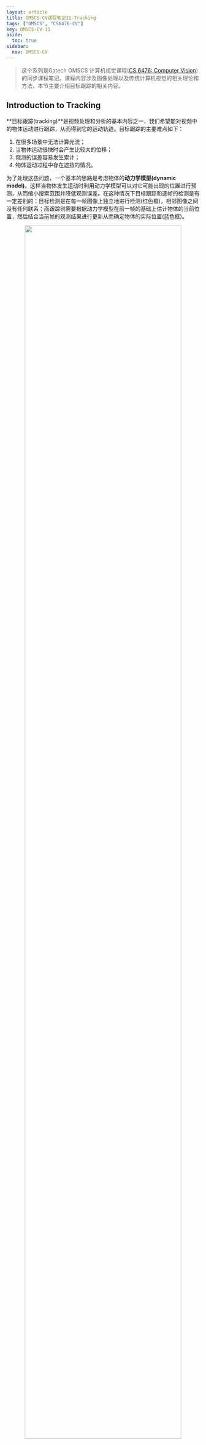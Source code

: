 ```yaml
---
layout: article
title: OMSCS-CV课程笔记11-Tracking
tags: ["OMSCS", "CS6476-CV"]
key: OMSCS-CV-11
aside:
  toc: true
sidebar:
  nav: OMSCS-CV
---
```


> 这个系列是Gatech OMSCS 计算机视觉课程([CS 6476: Computer Vision](https://omscs.gatech.edu/cs-6476-computer-vision))的同步课程笔记。课程内容涉及图像处理以及传统计算机视觉的相关理论和方法，本节主要介绍目标跟踪的相关内容。
<!--more-->

## Introduction to Tracking

**目标跟踪(tracking)**是视频处理和分析的基本内容之一，我们希望能对视频中的物体运动进行跟踪，从而得到它的运动轨迹。目标跟踪的主要难点如下：

1. 在很多场景中无法计算光流；
2. 当物体运动很快时会产生比较大的位移；
3. 观测的误差容易发生累计；
4. 物体运动过程中存在遮挡的情况。

为了处理这些问题，一个基本的思路是考虑物体的**动力学模型(dynamic model)**。这样当物体发生运动时利用动力学模型可以对它可能出现的位置进行预测，从而缩小搜索范围并降低观测误差。在这种情况下目标跟踪和逐帧的检测是有一定差别的：目标检测是在每一帧图像上独立地进行检测(红色框)，相邻图像之间没有任何联系；而跟踪则需要根据动力学模型在前一帧的基础上估计物体的当前位置，然后结合当前帧的观测结果进行更新从而确定物体的实际位置(蓝色框)。

<div align=center>
<img src="https://i.imgur.com/GDDsNlQ.png" width="90%">
</div>

<div align=center>
<img src="https://i.imgur.com/lW0cqpC.png" width="90%">
</div>

因此，目标跟踪的目标是利用动力学模型来缩减搜索空间并结合观测结果来减小误差，进而得到光滑的物体运动轨迹。为了便于讨论我们这里对目标跟踪的场景进行一些限制：

1. 物体不会在场景中突然消失或是突然出现；
2. 相机的位置和姿态不会发生突变；
3. 物体和场景只会发生缓慢的运动。

## Parametric Models

### Tracking as Inference

当我们已知动力学模型的时候，目标跟踪可以建模成一个概率推断问题。假设系统的真实状态为$X$，观测到的状态为$Y$，在任意时刻$t$我们可以利用前一时刻的状态和动力学模型来计算系统的真实状态$X_t = f(X_{t-1})$。需要说明的是系统状态$X$往往是不可知的，因此它也被称为是隐状态(hidden state)。我们的目标是结合$t$时刻的观测来更新当前时刻的真实状态。从概率分布的角度上讲，这样的过程实际上就是利用先验概率(动力学模型)和似然函数(观测)来估计系统的后验概率(当前时刻真实状态)。

<div align=center>
<img src="https://i.imgur.com/cTZ5c3q.png" width="30%">
<img src="https://i.imgur.com/MZFyhof.png" width="61%">
</div>

因此，目标跟踪可以分为2步：

1. 利用过去时刻的观测值来估计系统当前状态，称为**预测(prediction)**；
2. 利用当前时刻的观测值来更新系统当前状态，称为**修正(correction)**。

预测和修正过程的数学形式为：

$$
P(X_t \vert Y_0 = y_0, \dots , Y_{t-1} = y_{t-1})
$$

$$
P(X_t \vert Y_0 = y_0, \dots , Y_{t-1} = y_{t-1}, Y_t = y_t)
$$

我们进一步对问题进行简化。假设动力学模型和观测模型满足一阶马尔科夫性，系统当前时刻的状态仅与前一时刻有关而且任意时刻的观测仅与该时刻的系统状态有关：

$$
P(X_t \vert X_0, \dots, X_{t-1}) = P(X_t \vert X_{t-1})
$$

$$
P(Y_t \vert X_0, Y_0, \dots, X_{t-1}, Y_{t-1}, X_t) = P(Y_t \vert X_t)
$$

此时系统在时间上的演化可以用下图所示的概率图来表示：

<div align=center>
<img src="https://i.imgur.com/jBWnEiR.png" width="50%">
</div>

这样我们就可以通过迭代的方式来对系统状态进行估计。具体而言，预测过程可以表示为已知$P(X_{t-1} \vert y_0, \dots, y_{t-1})$条件下估计$P(X_t \vert y_0, \dots, y_{t-1})$：

$$
\begin{aligned}
P(X_t \vert y_0, \dots, y_{t-1}) &= \int P(X_t, X_{t-1} \vert y_0, \dots, y_{t-1}) d X_{t-1} \\
&= \int P(X_t \vert X_{t-1}, y_0, \dots, y_{t-1}) P(X_{t-1} \vert y_0, \dots, y_{t-1}) d X_{t-1} d X_{t-1} \\
&= \int P(X_t \vert X_{t-1}) P(X_{t-1} \vert y_0, \dots, y_{t-1}) d X_{t-1}
\end{aligned}
$$

类似地，修正的过程则是利用$P(X_t \vert y_0, \dots, y_{t-1})$和$y_t$来计算$P(X_t \vert y_0, \dots, y_t)$：

$$
\begin{aligned}
P(X_t \vert y_0, \dots, y_t) &= \frac{P(y_t \vert X_t, y_0, \dots, y_{t-1}) P(X_t \vert y_0, \dots, y_{t-1})}{P(y_t \vert y_0, \dots, y_{t-1})} \\
&= \frac{P(y_t \vert X_t) P(X_t \vert y_0, \dots, y_{t-1})}{P(y_t \vert y_0, \dots, y_{t-1})} \\
&= \frac{P(y_t \vert X_t) P(X_t \vert y_0, \dots, y_{t-1})}{\int P(y_t \vert X_t) P(X_t \vert y_0, \dots, y_{t-1}) d X_t} \\
&\propto P(y_t \vert X_t) P(X_t \vert y_0, \dots, y_{t-1})
\end{aligned}
$$

这样我们就可以结合动力模型和观测模型来对系统状态进行估计：

<div align=center>
<img src="https://i.imgur.com/WdtLSBh.png" width="60%">
</div>

<div align=center>
<img src="https://i.imgur.com/QJ8Zozi.png" width="62%">
</div>

### The Kalman Filter

对于线性高斯系统我们可以使用**Kalman滤波(Kalman filter)**来完成状态估计的任务。我们假设系统在$t$时刻的动力学模型为：

$$
X_t = D_t X_{t-1} + \varepsilon_{d_t}
$$

$$
\varepsilon_{d_t} \sim N(0, \Sigma_{d_t})
$$

观测模型为：

$$
y_t = M_t X_t + \varepsilon_{m_t}
$$

$$
\varepsilon_{m_t} \sim N(0, \Sigma_{m_t})
$$

以一维状态估计为例，系统的动力学模型和观测模型可以表示为：

$$
x_t = d \cdot x_{t-1} + \varepsilon_{d_t}
$$

$$
y_t = m \cdot x_t + \varepsilon_{m_t}
$$

其中$\varepsilon_{d_t}$和$\varepsilon_{m_t}$分别表示均值为0方差为$\sigma_d^2$和$\sigma_m^2$的高斯噪声。

系统在$t$时刻的状态服从正态分布$X_t \sim N(\mu_t^-, (\sigma_t^-)^2)$。利用动力学模型可以得到预测过程的状态更新公式：

$$
\mu_t^- = d \cdot \mu_{t-1}^+
$$

$$
(\sigma_t^-)^2 = \sigma_d^2 + (d \cdot \sigma_{t-1}^+)^2
$$

其中$\mu_{t-1}^+$和$(\sigma_{t-1}^+)^2$分别表示上一时刻系统状态的均值和方差。

利用观测方程，$t$时刻的观测量可以表示为$Y_t \sim N(m \cdot x_t, \sigma_m^2)$。结合修正过程的状态估计公式：

$$
P(X_t \vert y_0, \dots, y_t) 
= \frac{P(y_t \vert X_t) P(X_t \vert y_0, \dots, y_{t-1})}{\int P(y_t \vert X_t) P(X_t \vert y_0, \dots, y_{t-1}) d X_t}
$$

可以得到修正过程的状态更新公式：

$$
\mu_t^+ = \frac{\mu_t^- \sigma_m^2 + m y_t (\sigma_t^-)^2}{\sigma_m^2 + m^2 (\sigma_t^-)^2}
$$

$$
(\sigma_t^+)^2 = \frac{\sigma_m^2 (\sigma_t^-)^2}{\sigma_m^2 + m^2 (\sigma_t^-)^2}
$$

从上式中不难发现更新后的均值和方差取决于预测模型的误差$(\sigma_t^-)^2$以及观测模型误差$\sigma_m^2$。当预测模型完全正确时($(\sigma_t^-)^2 = 0$)，系统更新后的状态等于预测阶段的状态；而当观测模型完全正确时($\sigma_m^2 = 0$)，系统更新后的状态等于观测到的状态。

记$a = \frac{\sigma_m^2}{m^2}$，$b = (\sigma_t^-)^2$。状态更新公式可以化简为：

$$
\begin{aligned}
\mu_t^+ &= \frac{\mu_t^- \sigma_m^2 + m y_t (\sigma_t^-)^2}{\sigma_m^2 + m^2 (\sigma_t^-)^2} \\
&= \frac{\frac{\mu_t^- \sigma_m^2}{m^2} + \frac{y_t (\sigma_t^-)^2}{m}}{\frac{\sigma_m^2}{m^2} + (\sigma_t^-)^2} \\
&= \frac{a \mu_t^- + b \frac{y_t}{m}}{a + b} \\
&= \frac{(a + b) \mu_t^- + b (\frac{y_t}{m} - \mu_t^-)}{a + b} \\
&= \mu_t^- + \frac{b}{a + b} (\frac{y_t}{m} - \mu_t^-) \\
&= \mu_t^- + k (\frac{y_t}{m} - \mu_t^-)
\end{aligned}
$$

上式说明系统真实状态最有可能的位置等于预测值$\mu_t^-$与残差$(\frac{y_t}{m} - \mu_t^-)$加权求和，加权系数$k = \frac{b}{a + b}$称为**Kalman增益(Kalman gain)**。

对于多维状态的情况，Kalman滤波的矩阵形式为：

- 预测过程：

$$
x_t^- = D_t x_{t-1}^+
$$

$$
\Sigma_t^- = D_t \Sigma_{t-1}^+ D_t^T + \Sigma_{d_t}
$$

- 修正过程：

$$
K_t = \Sigma_t^- M_t^T (M_t \Sigma_t^- M_t^T + \Sigma_{m_t})^{-1}
$$

$$
x_t^+ = x_t^- + K_t (y_t - M_t x_t^-)
$$

$$
\Sigma_t^+ = (I - K_t M_t) \Sigma_t^-
$$

迭代使用上面的几个公式即可完成对系统状态的估计。

<div align=center>
<img src="https://i.imgur.com/ZoFjxBY.png" width="70%">
</div>

Kalman滤波非常简洁而且高效，但需要注意的是它的使用前提是线性高斯系统。当系统的动力学模型不是线性方程或者噪声不满足正态分布假定时，使用Kalman滤波则不能得到正确的结果。

## Non-Parametric Models

### Bayes Filters

在实际应用中绝大多数的系统是非线性非高斯的，因此严格来说我们不能使用Kalman滤波来对系统状态进行估计。在这种情况下我们需要利用Bayes滤波来进行状态估计。假设系统状态的先验为$p(x)$，动力学模型为$p(x_t \vert u_t, x_{t-1})$，观测模型为$p(z \vert x)$，那么在给定观测和控制序列$\{ u_1, z_2, ... \}$的条件下我们希望对系统当前的状态$x_t$进行估计：

$$
P(x_t \vert u_1, z_2, ..., u_{t-1}, z_t)
$$

类似于Kalman滤波的假设，我们可以利用如下所示的概率图对系统进行建模：

<div align=center>
<img src="https://i.imgur.com/qF4GWO9.png" width="40%">
</div>

因此结合Bayes公式和马尔科夫性可以得到：

$$
\begin{aligned}
P(x_t \vert u_1, z_2, ..., u_{t-1}, z_t) &= \eta P(z_t \vert x_t, u_1, z_2, ..., u_{t-1}) P(x_t \vert u_1, z_2, ..., u_{t-1}) \\
&= \eta P(z_t \vert x_t) P(x_t \vert u_1, z_2, ..., u_{t-1}) \\
&= \eta P(z_t \vert x_t) \int P(x_t, x_{t-1} \vert u_1, z_2, ..., u_{t-1}) d x_{t-1} \\
&= \eta P(z_t \vert x_t) \int P(x_t \vert u_1, z_2, ..., u_{t-1}, x_{t-1}) P(x_{t-1} \vert u_1, z_2, ..., u_{t-1}) d x_{t-1} \\
&= \eta P(z_t \vert x_t) \int P(x_t \vert u_{t-1}, x_{t-1}) P(x_{t-1} \vert u_1, z_2, ..., u_{t-1}) d x_{t-1}
\end{aligned}
$$

记$Bel(x_t) = P(x_t \vert u_1, z_2, ..., u_{t-1}, z_t)$，我们可以整理得到递推公式：

$$
Bel(x_t) = \eta P(z_t \vert x_t) \int P(x_t \vert u_{t-1}, x_{t-1}) Bel(x_{t-1}) d x_{t-1}
$$

使用上式递推进行状态估计的算法称为Bayes滤波器。实际上Kalman滤波器正是线性高斯系统的Bayes滤波器，但对于非线性非高斯的系统则一般无法显式计算出Bayes滤波器的结果。

<div align=center>
<img src="https://i.imgur.com/DVZJBpr.png" width="60%">
</div>

### Particle Filters

粒子滤波(particle filter)是求解非线性非高斯系统的Bayes滤波器的经典方法，它的核心思想是利用大量的粒子(样本)和它们对应的权重(概率)来表示系统的状态分布。假设我们已经有$t-1$时刻系统的状态分布，首先需要从这个先验分布中采样出$N$个粒子，然后将它们输入到动力学模型中得到$N$个预测状态，并且利用观测值$z_t$来更新粒子的(未归一化)权重$P(z_t \vert x_t)$作为$t$时刻的系统状态。上述过程可以用下图来进行表示：

<div align=center>
<img src="https://i.imgur.com/jDz7UNC.png" width="60%">
</div>

粒子滤波在机器人定位中有经典的应用，在初始时刻我们可以将粒子均匀分布在地图上：

<div align=center>
<img src="https://i.imgur.com/R5ZiFmV.png" width="40%">
</div>

每当我们有了新的观测值时，利用粒子滤波来更新机器人当前的状态：

<div align=center>
<img src="https://i.imgur.com/mtkvb21.png" width="40%">
<img src="https://i.imgur.com/gYQDNDf.png" width="40%">
</div>

随着迭代的进行，机器人的位置会迅速收敛到真实的位置：

<div align=center>
<img src="https://i.imgur.com/fCHwDnY.png" width="40%">
<img src="https://i.imgur.com/9wpXNVy.png" width="40%">
</div>

## Reference

- [Wikipedia: Kalman filter](https://en.wikipedia.org/wiki/Kalman_filter)
- Chapter 3: Linear Gaussian Estimation, [State Estimation for Robotics](http://asrl.utias.utoronto.ca/~tdb/bib/barfoot_ser17.pdf#page=53)

- Chapter 4: Nonlinear Non-Gaussian Estimation, [State Estimation for Robotics](http://asrl.utias.utoronto.ca/~tdb/bib/barfoot_ser17.pdf#page=107)